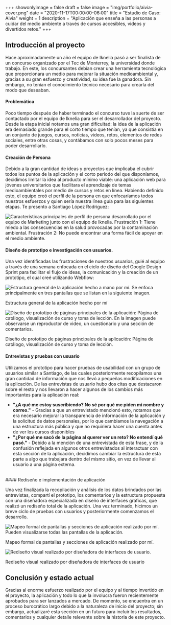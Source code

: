+++
showonlyimage = false
draft = false
image = "img/portfolio/aivia-cover.png"
date = "2020-11-17T00:00:00-06:00"
title = "Estudio de Caso: Aivia"
weight = 1
description = "Aplicación que enseña a las personas a cuidar del medio ambiente a través de cursos accesibles, videos y divertidos retos."
+++

## Introducción al proyecto

Hace aproximadamente un año el equipo de Iknelia pasó a ser finalista de un concurso organizado por el Tec de Monterrey, la universidad donde trabajo. En este, los concursantes debían crear una herramienta tecnológica que proporcionara un medio para mejorar la situación medioambiental y, gracias a su gran esfuerzo y creatividad, su idea fue la ganadora. Sin embargo, no tenían el conocimiento técnico necesario para crearla del modo que deseaban.

#### Problemática

Poco tiempo después de haber terminado el concurso tuve la suerte de ser contactado por el equipo de Iknelia para ser el desarrollador del proyecto. Desde la etapa inicial notamos una gran dificultad: la idea de la aplicación era demasiado grande para el corto tiempo que tenían, ya que consistía en un conjunto de juegos, cursos, noticias, videos, retos, elementos de redes sociales, entre otras cosas, y contábamos con solo pocos meses para poder desarrollarlo.

#### Creación de Persona

Debido a la gran cantidad de ideas y proyectos que implicaba el cubrir todos los puntos de la aplicación y el corto periodo del que disponíamos, decidimos limitar la idea al producto mínimo viable: una aplicación web para jóvenes universitarios que facilitara el aprendizaje de temas medioambientales por medio de cursos y retos en línea. Habiendo definido esto, el equipo creó el perfil de la persona en que enfocaríamos todos nuestros esfuerzos y quien sería nuestra línea guía para las siguientes etapas. Te presento a Santiago López Rodríguez:

![Características principales de perfil de persona desarrollado por el equipo de Marketing junto con el equipo de Iknelia. Frustración 1: Tiene miedo a las consecuencias en la salud provocadas por la contaminación ambiental. Frustración 2: No puede encontrar una forma fácil de apoyar en el medio ambiente.](/img/portfolio/aivia/01-persona.png)


#### Diseño de prototipo e investigación con usuarios.

Una vez identificadas las frustraciones de nuestros usuarios, guié al equipo a través de una semana enfocada en el ciclo de diseño del Google Design Sprint para facilitar el flujo de ideas, la comunicación y la creación de un prototipo, el cual creé utilizando Webflow:

![Estructura general de la aplicación hecho a mano por mí. Se enfoca principalmente en tres pantallas que se listan en la siguiente imagen.](/img/portfolio/aivia/02-mapa.png)

Estructura general de la aplicación hecho por mí


![Diseño de prototipo de páginas principales de la aplicación: Página de catálogo, visualización de curso y toma de lección. En la imagen puede observarse un reproductor de video, un cuestionario y una sección de comentarios.](/img/portfolio/aivia/03-prototipo.png)

Diseño de prototipo de páginas principales de la aplicación: Página de catálogo, visualización de curso y toma de lección.

#### Entrevistas y pruebas con usuario

Utilizamos el prototipo para hacer pruebas de usabilidad con un grupo de usuarios similar a Santiago, de las cuales posteriormente recopilamos una gran cantidad de información que nos llevó a pequeñas modificaciones en la aplicación. De las entrevistas de usuario hubo dos citas que destacaron sobre el resto y nos llevaron a hacer algunos de los cambios más importantes para la aplicación real:

- **"¿A qué me estoy suscribiendo? No sé por qué me piden mi nombre y correo."** - Gracias a que un entrevistado mencionó esto, notamos que era necesario mejorar la transparencia de información de la aplicación y la solicitud de datos personales, por lo que cambiamos la navegación a una estructura más pública y que no requiriera hacer una cuenta antes de ver los cursos disponibles
- **"¿Por qué me sacó de la página al querer ver un reto? No entendí qué pasó."** - Debido a la mención de una entrevistada de esta frase, y de la confusión reflejada en algunos otros entrevistados al interactuar con esta sección de la aplicación, decidimos cambiar la estructura de esta parte a algo que trabajara dentro del mismo sitio, en vez de llevar al usuario a una página externa.


<br />
#### Rediseño e implementación de aplicación

Una vez finalizada la recopilación y análisis de los datos brindados por las entrevistas, compartí el prototipo, los comentarios y la estructura propuesta con una diseñadora especializada en diseño de interfaces gráficas, que realizó un rediseño total de la aplicación. Una vez terminado, hicimos un breve ciclo de pruebas con usuarios y posteriormente comenzamos el desarrollo.

![Mapeo formal de pantallas y secciones de aplicación realizado por mí. Pueden visualizarse todas las pantallas de la aplicación.](/img/portfolio/aivia/04-mapa-2.png)

Mapeo formal de pantallas y secciones de aplicación realizado por mí.

![Rediseño visual realizado por diseñadora de interfaces de usuario.](/img/portfolio/aivia/05-redisenio.png)

Rediseño visual realizado por diseñadora de interfaces de usuario

## Conclusión y estado actual

Gracias al enorme esfuerzo realizado por el equipo y al tiempo invertido en el proyecto, la aplicación y todo lo que la involucra fueron recientemente aprobados para ser lanzados a mercado. De momento, se encuentra en un proceso burocrático largo debido a la naturaleza de inicio del proyecto; sin embargo, actualizaré esta sección en un futuro para incluir los resultados, comentarios y cualquier detalle relevante sobre la historia de este proyecto.